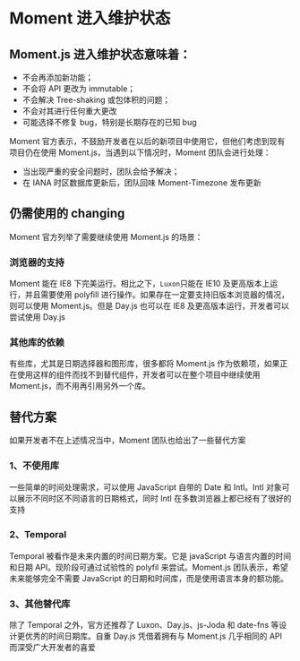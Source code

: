 # Moment 进入维护状态

## Moment.js 进入维护状态意味着：

- 不会再添加新功能；
- 不会将 API 更改为 immutable；
- 不会解决 Tree-shaking 或包体积的问题；
- 不会对其进行任何重大更改
- 可能选择不修复 bug，特别是长期存在的已知 bug

Moment 官方表示，不鼓励开发者在以后的新项目中使用它，但他们考虑到现有项目仍在使用 Moment.js，当遇到以下情况时，Moment 团队会进行处理：

- 当出现严重的安全问题时，团队会给予解决；
- 在 IANA 时区数据库更新后，团队回味 Moment-Timezone 发布更新

## 仍需使用的 changing

Moment 官方列举了需要继续使用 Moment.js 的场景：

### 浏览器的支持

Moment 能在 IE8 下完美运行。相比之下，`Luxon`只能在 IE10 及更高版本上运行，并且需要使用 polyfill 进行操作。如果存在一定要支持旧版本浏览器的情况，则可以使用 Moment.js。但是 Day.js 也可以在 IE8 及更高版本运行，开发者可以尝试使用 Day.js

### 其他库的依赖

有些库，尤其是日期选择器和图形库，很多都将 Moment.js 作为依赖项，如果正在使用这样的组件而找不到替代组件，开发者可以在整个项目中继续使用 Moment.js，而不用再引用另外一个库。

## 替代方案

如果开发者不在上述情况当中，Moment 团队也给出了一些替代方案

### 1、不使用库

一些简单的时间处理需求，可以使用 JavaScript 自带的 Date 和 Intl。Intl 对象可以展示不同时区不同语言的日期格式，同时 Intl 在多数浏览器上都已经有了很好的支持

### 2、Temporal

Temporal 被看作是未来内置的时间日期方案。它是 javaScript 与语言内置的时间和日期 API。现阶段可通过试验性的 polyfil 来尝试。Moment.js 团队表示，希望未来能够完全不需要 JavaScript 的日期和时间库，而是使用语言本身的额功能。

### 3、其他替代库

除了 Temporal 之外，官方还推荐了 Luxon、Day.js、js-Joda 和 date-fns 等设计更优秀的时间日期库。自重 Day.js 凭借着拥有与 Moment.js 几乎相同的 API 而深受广大开发者的喜爱
